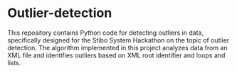 # Outlier-detection
This repository contains Python code for detecting outliers in data, specifically designed for the Stibo System Hackathon on the topic of outlier detection. The algorithm implemented in this project analyzes data from an XML file and identifies outliers based on XML root identifier and loops and lists.
